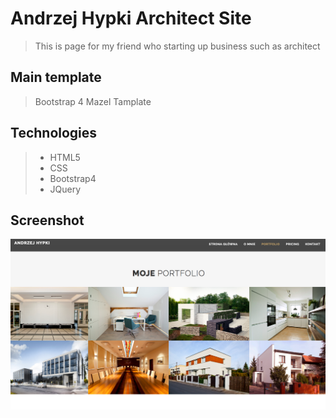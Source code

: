 # Andrzej Hypki Architect Site
> This is page for my friend who starting up business such as architect

## Main template

> Bootstrap 4 Mazel Tamplate

## Technologies
> - HTML5
> - CSS
> - Bootstrap4
> - JQuery

## Screenshot

![Architect Screenshot](andrzej-hypki-screenshot.png?raw=true "Andrzej Hypki Architect Site")
